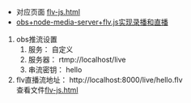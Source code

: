 - 对应页面 [flv-js.html](../flv-js.html)
- [obs+node-media-server+flv.js实现录播和直播](https://juejin.cn/post/6844903616214499335)

1. obs推流设置
    1. 服务： 自定义
    2. 服务器： rtmp://localhost/live
    3. 串流密钥： hello
2. flv直播流地址： http://localhost:8000/live/hello.flv  
    查看文件[flv-js.html](../flv-js.html)
